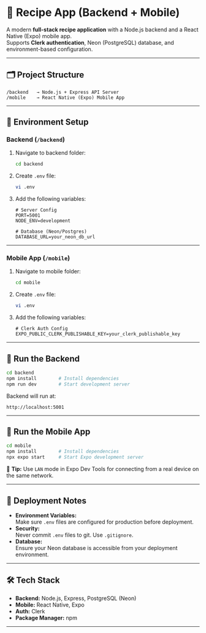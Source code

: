 # 📱 Recipe App (Backend + Mobile)

A modern **full-stack recipe application** with a Node.js backend and a React Native (Expo) mobile app.  
Supports **Clerk authentication**, Neon (PostgreSQL) database, and environment-based configuration.

---

## 🗂 Project Structure

```
/backend   → Node.js + Express API Server
/mobile    → React Native (Expo) Mobile App
```

---

## 🧪 Environment Setup

### **Backend (`/backend`)**

1. Navigate to backend folder:
   ```bash
   cd backend
   ```

2. Create `.env` file:
   ```bash
   vi .env
   ```

3. Add the following variables:
   ```env
   # Server Config
   PORT=5001
   NODE_ENV=development

   # Database (Neon/Postgres)
   DATABASE_URL=your_neon_db_url
   ```

---

### **Mobile App (`/mobile`)**

1. Navigate to mobile folder:
   ```bash
   cd mobile
   ```

2. Create `.env` file:
   ```bash
   vi .env
   ```

3. Add the following variables:
   ```env
   # Clerk Auth Config
   EXPO_PUBLIC_CLERK_PUBLISHABLE_KEY=your_clerk_publishable_key
   ```

---

## 🔧 Run the Backend

```bash
cd backend
npm install        # Install dependencies
npm run dev        # Start development server
```

Backend will run at:  
```
http://localhost:5001
```

---

## 📱 Run the Mobile App

```bash
cd mobile
npm install        # Install dependencies
npx expo start     # Start Expo development server
```

📌 **Tip:** Use `LAN` mode in Expo Dev Tools for connecting from a real device on the same network.

---

## 🚀 Deployment Notes

- **Environment Variables:**  
  Make sure `.env` files are configured for production before deployment.
- **Security:**  
  Never commit `.env` files to git. Use `.gitignore`.
- **Database:**  
  Ensure your Neon database is accessible from your deployment environment.

---

## 🛠 Tech Stack

- **Backend:** Node.js, Express, PostgreSQL (Neon)
- **Mobile:** React Native, Expo
- **Auth:** Clerk
- **Package Manager:** npm
---
